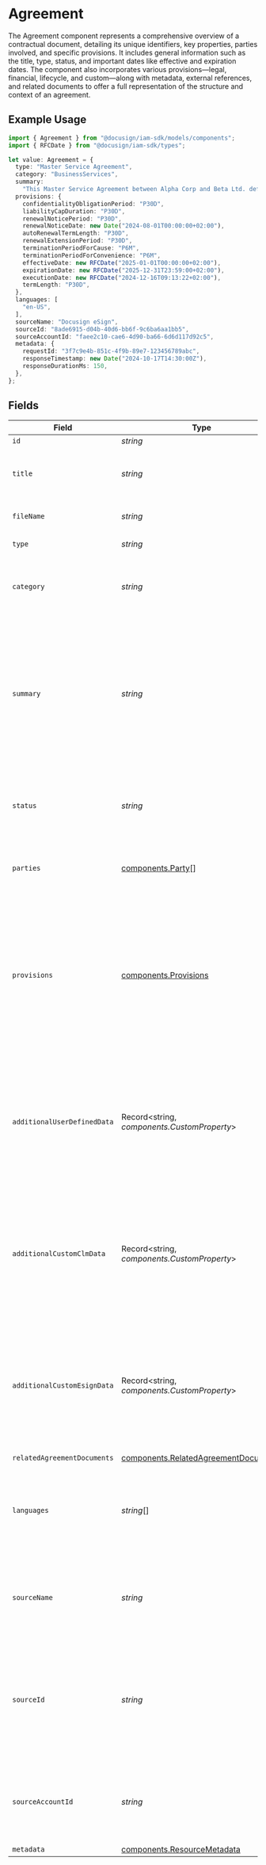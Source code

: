 # Agreement

The Agreement component represents a comprehensive overview of a contractual document, detailing its unique identifiers, key properties, parties involved, 
and specific provisions. It includes general information such as the title, type, status, and important dates like effective and expiration dates. 
The component also incorporates various provisions—legal, financial, lifecycle, and custom—along with metadata, external references, and related documents 
to offer a full representation of the structure and context of an agreement.


## Example Usage

```typescript
import { Agreement } from "@docusign/iam-sdk/models/components";
import { RFCDate } from "@docusign/iam-sdk/types";

let value: Agreement = {
  type: "Master Service Agreement",
  category: "BusinessServices",
  summary:
    "This Master Service Agreement between Alpha Corp and Beta Ltd. defines the terms for services provided by Alpha Corp, including project scope, payment terms, and dispute resolution.",
  provisions: {
    confidentialityObligationPeriod: "P30D",
    liabilityCapDuration: "P30D",
    renewalNoticePeriod: "P30D",
    renewalNoticeDate: new Date("2024-08-01T00:00:00+02:00"),
    autoRenewalTermLength: "P30D",
    renewalExtensionPeriod: "P30D",
    terminationPeriodForCause: "P6M",
    terminationPeriodForConvenience: "P6M",
    effectiveDate: new RFCDate("2025-01-01T00:00:00+02:00"),
    expirationDate: new RFCDate("2025-12-31T23:59:00+02:00"),
    executionDate: new RFCDate("2024-12-16T09:13:22+02:00"),
    termLength: "P30D",
  },
  languages: [
    "en-US",
  ],
  sourceName: "Docusign eSign",
  sourceId: "8ade6915-d04b-40d6-bb6f-9c6ba6aa1bb5",
  sourceAccountId: "faee2c10-cae6-4d90-ba66-6d6d117d92c5",
  metadata: {
    requestId: "3f7c9e4b-851c-4f9b-89e7-123456789abc",
    responseTimestamp: new Date("2024-10-17T14:30:00Z"),
    responseDurationMs: 150,
  },
};
```

## Fields

| Field                                                                                                                                                                                 | Type                                                                                                                                                                                  | Required                                                                                                                                                                              | Description                                                                                                                                                                           | Example                                                                                                                                                                               |
| ------------------------------------------------------------------------------------------------------------------------------------------------------------------------------------- | ------------------------------------------------------------------------------------------------------------------------------------------------------------------------------------- | ------------------------------------------------------------------------------------------------------------------------------------------------------------------------------------- | ------------------------------------------------------------------------------------------------------------------------------------------------------------------------------------- | ------------------------------------------------------------------------------------------------------------------------------------------------------------------------------------- |
| `id`                                                                                                                                                                                  | *string*                                                                                                                                                                              | :heavy_minus_sign:                                                                                                                                                                    | N/A                                                                                                                                                                                   |                                                                                                                                                                                       |
| `title`                                                                                                                                                                               | *string*                                                                                                                                                                              | :heavy_minus_sign:                                                                                                                                                                    | Title of the agreement document, summarizing its purpose.                                                                                                                             |                                                                                                                                                                                       |
| `fileName`                                                                                                                                                                            | *string*                                                                                                                                                                              | :heavy_minus_sign:                                                                                                                                                                    | The file name of the agreement.                                                                                                                                                       |                                                                                                                                                                                       |
| `type`                                                                                                                                                                                | *string*                                                                                                                                                                              | :heavy_minus_sign:                                                                                                                                                                    | The type of agreement.                                                                                                                                                                | Master Service Agreement                                                                                                                                                              |
| `category`                                                                                                                                                                            | *string*                                                                                                                                                                              | :heavy_minus_sign:                                                                                                                                                                    | Server-defined category based on the agreement type.                                                                                                                                  | BusinessServices                                                                                                                                                                      |
| `summary`                                                                                                                                                                             | *string*                                                                                                                                                                              | :heavy_minus_sign:                                                                                                                                                                    | A detailed summary of the agreement's key provisions and scope.                                                                                                                       | This Master Service Agreement between Alpha Corp and Beta Ltd. defines the terms for services provided by Alpha Corp, including project scope, payment terms, and dispute resolution. |
| `status`                                                                                                                                                                              | *string*                                                                                                                                                                              | :heavy_minus_sign:                                                                                                                                                                    | Current status of the agreement (e.g., PENDING, COMPLETE, INACTIVE)                                                                                                                   |                                                                                                                                                                                       |
| `parties`                                                                                                                                                                             | [components.Party](../../models/components/party.md)[]                                                                                                                                | :heavy_minus_sign:                                                                                                                                                                    | A list of parties involved in the agreement.                                                                                                                                          |                                                                                                                                                                                       |
| `provisions`                                                                                                                                                                          | [components.Provisions](../../models/components/provisions.md)                                                                                                                        | :heavy_minus_sign:                                                                                                                                                                    | "The conditions or rules written in a legal agreement. The set of possible provisions is determined by the agreement type. <br/>This set of provisions can change dynamically."<br/>  |                                                                                                                                                                                       |
| `additionalUserDefinedData`                                                                                                                                                           | Record<string, *components.CustomProperty*>                                                                                                                                           | :heavy_minus_sign:                                                                                                                                                                    | A generic map/dict. The key is a string, and the value can be of any type, including strings, booleans, numbers, arrays, or objects                                                   |                                                                                                                                                                                       |
| `additionalCustomClmData`                                                                                                                                                             | Record<string, *components.CustomProperty*>                                                                                                                                           | :heavy_minus_sign:                                                                                                                                                                    | A generic map/dict. The key is a string, and the value can be of any type, including strings, booleans, numbers, arrays, or objects                                                   |                                                                                                                                                                                       |
| `additionalCustomEsignData`                                                                                                                                                           | Record<string, *components.CustomProperty*>                                                                                                                                           | :heavy_minus_sign:                                                                                                                                                                    | A generic map/dict. The key is a string, and the value can be of any type, including strings, booleans, numbers, arrays, or objects                                                   |                                                                                                                                                                                       |
| `relatedAgreementDocuments`                                                                                                                                                           | [components.RelatedAgreementDocuments](../../models/components/relatedagreementdocuments.md)                                                                                          | :heavy_minus_sign:                                                                                                                                                                    | N/A                                                                                                                                                                                   |                                                                                                                                                                                       |
| `languages`                                                                                                                                                                           | *string*[]                                                                                                                                                                            | :heavy_minus_sign:                                                                                                                                                                    | List of languages applicable to the agreement, identified using BCP-47 language codes.                                                                                                |                                                                                                                                                                                       |
| `sourceName`                                                                                                                                                                          | *string*                                                                                                                                                                              | :heavy_minus_sign:                                                                                                                                                                    | The name of the source system who creates this entity, e.g. eSign, CLM, or Salesforce.                                                                                                | Docusign eSign                                                                                                                                                                        |
| `sourceId`                                                                                                                                                                            | *string*                                                                                                                                                                              | :heavy_minus_sign:                                                                                                                                                                    | The ID of the entity in the source system that this entity is associated with. For example, it could be an ID of the envelope in eSign.                                               | 8ade6915-d04b-40d6-bb6f-9c6ba6aa1bb5                                                                                                                                                  |
| `sourceAccountId`                                                                                                                                                                     | *string*                                                                                                                                                                              | :heavy_minus_sign:                                                                                                                                                                    | The Account ID of the source system who creates this entity, e.g. eSign Account ID                                                                                                    | faee2c10-cae6-4d90-ba66-6d6d117d92c5                                                                                                                                                  |
| `metadata`                                                                                                                                                                            | [components.ResourceMetadata](../../models/components/resourcemetadata.md)                                                                                                            | :heavy_minus_sign:                                                                                                                                                                    | N/A                                                                                                                                                                                   |                                                                                                                                                                                       |